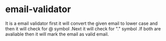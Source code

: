 # email-validator
It is a email validator first it will convert the given email to lower case and then it will check for @ symbol .Next it will check for "." symbol .If both are avaliable then it will mark the email as valid email. 

